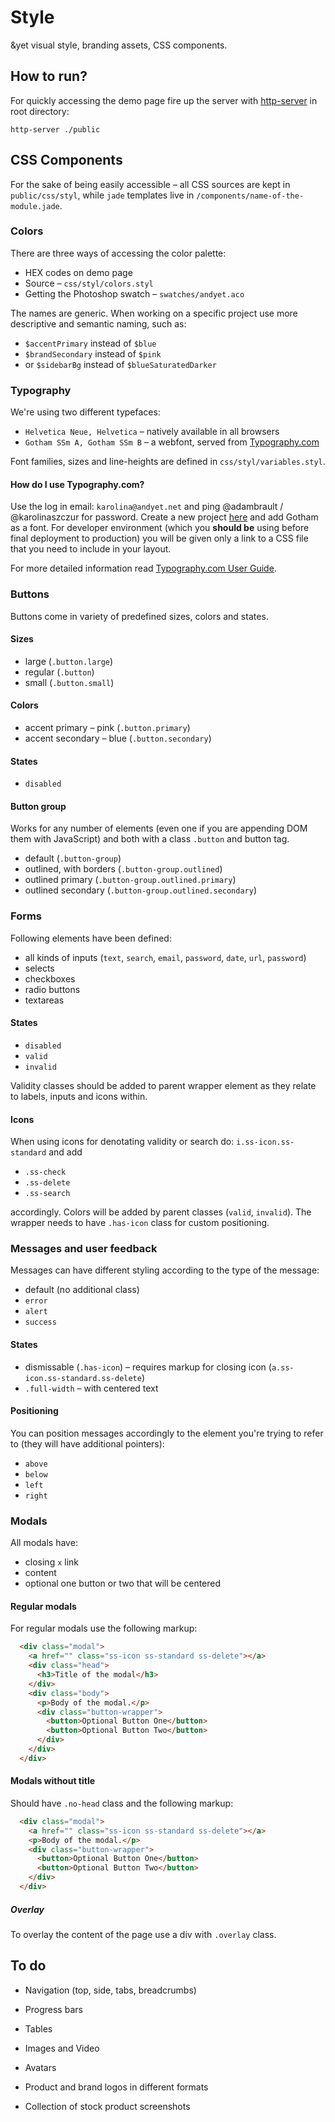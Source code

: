 # Style

&amp;yet visual style, branding assets, CSS components.

## How to run?

For quickly accessing the demo page fire up the server with [http-server](https://github.com/nodeapps/http-server) in root directory: 
```
http-server ./public
```

## CSS Components
For the sake of being easily accessible &ndash; all CSS sources are kept in `public/css/styl`, while `jade` templates live in `/components/name-of-the-module.jade`.

### Colors
There are three ways of accessing the color palette:

- HEX codes on demo page
- Source &ndash; `css/styl/colors.styl`
- Getting the Photoshop swatch &ndash; `swatches/andyet.aco`

The names are generic. When working on a specific project use more descriptive and semantic naming, such as:

- `$accentPrimary` instead of `$blue` 
- `$brandSecondary` instead of `$pink`
- or `$sidebarBg` instead of `$blueSaturatedDarker`

### Typography
We're using two different typefaces:

- `Helvetica Neue, Helvetica` &ndash; natively available in all browsers
- `Gotham SSm A, Gotham SSm B` &ndash; a webfont, served from [Typography.com](http://www.typography.com/)

Font families, sizes and line-heights are defined in `css/styl/variables.styl`.

#### How do I use Typography.com?
Use the log in email: `karolina@andyet.net` and ping @adambrault / @karolinaszczur for password. Create a new project [here](https://www.typography.com/account/cloud-new-project.php) and add Gotham as a font. For developer environment (which you **should be** using before final deployment to production) you will be given only a link to a CSS file that you need to include in your layout. 

For more detailed information read [Typography.com User Guide](http://www.typography.com/cloud/user-guide/welcome).

### Buttons
Buttons come in variety of predefined sizes, colors and states. 

#### Sizes

* large (`.button.large`)
* regular (`.button`)
* small (`.button.small`)

#### Colors

* accent primary &ndash; pink (`.button.primary`)
* accent secondary &ndash; blue (`.button.secondary`)

#### States

* `disabled`

#### Button group
Works for any number of elements (even one if you are appending DOM them with JavaScript) and both with a class `.button` and button tag.

* default (`.button-group`)
* outlined, with borders (`.button-group.outlined`)
* outlined primary (`.button-group.outlined.primary`)
* outlined secondary (`.button-group.outlined.secondary`)

### Forms
Following elements have been defined:

* all kinds of inputs (`text`, `search`, `email`, `password`, `date`, `url`, `password`)
* selects
* checkboxes
* radio buttons
* textareas

#### States

* `disabled` 
* `valid`
* `invalid`

Validity classes should be added to parent wrapper element as they relate to labels, inputs and icons within.

#### Icons
When using icons for denotating validity or search do: `i.ss-icon.ss-standard` and add 

* `.ss-check`
* `.ss-delete`
* `.ss-search`

accordingly. Colors will be added by parent classes (`valid`, `invalid`). The wrapper needs to have `.has-icon` class for custom positioning.

### Messages and user feedback
Messages can have different styling according to the type of the message:

* default (no additional class)
* `error`
* `alert`
* `success`

#### States

* dismissable (`.has-icon`) &ndash; requires markup for closing icon (`a.ss-icon.ss-standard.ss-delete`)
* `.full-width` &ndash; with centered text

#### Positioning
You can position messages accordingly to the element you're trying to refer to (they will have additional pointers):

* `above`
* `below`
* `left`
* `right`

### Modals

All modals have:

* closing `x` link
* content
* optional one button or two that will be centered

#### Regular modals

For regular modals use the following markup:

```html
  <div class="modal">
    <a href="" class="ss-icon ss-standard ss-delete"></a>
    <div class="head">
      <h3>Title of the modal</h3>
    </div>
    <div class="body">
      <p>Body of the modal.</p>
      <div class="button-wrapper">
        <button>Optional Button One</button>
        <button>Optional Button Two</button>
      </div>
    </div>
  </div>
```

#### Modals without title

Should have `.no-head` class and the following markup:

```html
  <div class="modal">
    <a href="" class="ss-icon ss-standard ss-delete"></a>
    <p>Body of the modal.</p>
    <div class="button-wrapper">
      <button>Optional Button One</button>
      <button>Optional Button Two</button>
    </div>
  </div>
```

##### Overlay

To overlay the content of the page use a div with `.overlay` class.

## To do

- Navigation (top, side, tabs, breadcrumbs)
- Progress bars
- Tables
- Images and Video
- Avatars

- Product and brand logos in different formats
- Collection of stock product screenshots
